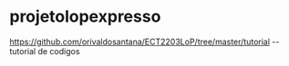 # projetolopexpresso
https://github.com/orivaldosantana/ECT2203LoP/tree/master/tutorial -- tutorial de codigos
